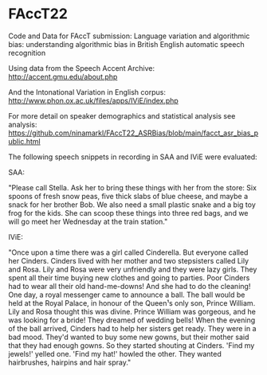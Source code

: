 # FAccT22

Code and Data for FAccT submission: Language variation and algorithmic bias: understanding algorithmic bias in British English automatic speech recognition

Using data from the Speech Accent Archive: http://accent.gmu.edu/about.php

And the Intonational Variation in English corpus: http://www.phon.ox.ac.uk/files/apps/IViE/index.php

For more detail on speaker demographics and statistical analysis see analysis:  
https://github.com/ninamarkl/FAccT22_ASRBias/blob/main/facct_asr_bias_public.html

The following speech snippets in recording in SAA and IViE were evaluated: 

SAA: 

"Please call Stella.  Ask her to bring these things with her from the store:  Six spoons of fresh snow peas, five thick slabs of blue cheese, and maybe a snack for her brother Bob.  We also need a small plastic snake and a big toy frog for the kids.  She can scoop these things into three red bags, and we will go meet her Wednesday at the train station."

IViE: 

"Once upon a time there was a girl called Cinderella. But everyone called her Cinders. Cinders lived with her mother and two stepsisters called Lily and Rosa. Lily and Rosa were very unfriendly and they were lazy girls. They spent all their time buying new clothes and going to parties. Poor Cinders had to wear all their old hand-me-downs! And she had to do the cleaning! One day, a royal messenger came to announce a ball. The ball would be held at the Royal Palace, in honour of the Queen¹s only son, Prince William. Lily and Rosa thought this was divine. Prince William was gorgeous, and he was looking for a bride! They dreamed of wedding bells! When the evening of the ball arrived, Cinders had to help her sisters get ready. They were in a bad mood. They'd wanted to buy some new gowns, but their mother said that they had enough gowns. So they started shouting at Cinders. 'Find my jewels!' yelled one. 'Find my hat!' howled the other. They wanted hairbrushes, hairpins and hair spray." 
